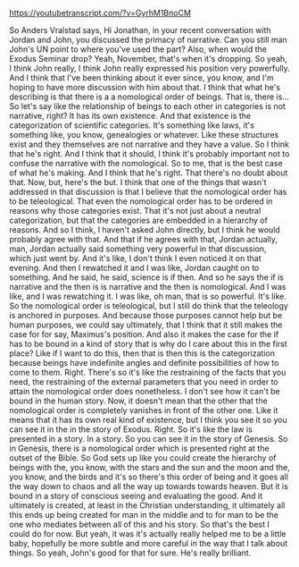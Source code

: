 https://youtubetranscript.com/?v=GyrhM1BnoCM

 So Anders Vralstad says, Hi Jonathan, in your recent conversation with Jordan and John, you discussed the primacy of narrative. Can you still man John's UN point to where you've used the part? Also, when would the Exodus Seminar drop? Yeah, November, that's when it's dropping. So yeah, I think John really, I think John really expressed his position very powerfully. And I think that I've been thinking about it ever since, you know, and I'm hoping to have more discussion with him about that. I think that what he's describing is that there is a a nomological order of beings. That is, there is... So let's say like the relationship of beings to each other in categories is not narrative, right? It has its own existence. And that existence is the categorization of scientific categories. It's something like laws, it's something like, you know, genealogies or whatever. Like these structures exist and they themselves are not narrative and they have a value. So I think that he's right. And I think that it should, I think it's probably important not to confuse the narrative with the nomological. So to me, that is the best case of what he's making. And I think that he's right. That there's no doubt about that. Now, but, here's the but. I think that one of the things that wasn't addressed in that discussion is that I believe that the nomological order has to be teleological. That even the nomological order has to be ordered in reasons why those categories exist. That it's not just about a neutral categorization, but that the categories are embedded in a hierarchy of reasons. And so I think, I haven't asked John directly, but I think he would probably agree with that. And that if he agrees with that, Jordan actually, man, Jordan actually said something very powerful in that discussion, which just went by. And it's like, I don't think I even noticed it on that evening. And then I rewatched it and I was like, Jordan caught on to something. And he said, he said, science is if then. And so he says the if is narrative and the then is is narrative and the then is nomological. And I was like, and I was rewatching it. I was like, oh man, that is so powerful. It's like. So the nomological order is teleological, but I still do think that the teleology is anchored in purposes. And because those purposes cannot help but be human purposes, we could say ultimately, that I think that it still makes the case for for say, Maximus's position. And also it makes the case for the if has to be bound in a kind of story that is why do I care about this in the first place? Like if I want to do this, then that is then this is the categorization because beings have indefinite angles and definite possibilities of how to come to them. Right. There's so it's like the restraining of the facts that you need, the restraining of the external parameters that you need in order to attain the nomological order does nonetheless. I don't see how it can't be bound in the human story. Now, it doesn't mean that the other that the nomological order is completely vanishes in front of the other one. Like it means that it has its own real kind of existence, but I think you see it so you can see it in the in the story of Exodus. Right. So it's like the law is presented in a story. In a story. So you can see it in the story of Genesis. So in Genesis, there is a nomological order which is presented right at the outset of the Bible. So God sets up like you could create the hierarchy of beings with the, you know, with the stars and the sun and the moon and the, you know, and the birds and it's so there's this order of being and it goes all the way down to chaos and all the way up towards towards heaven. But it is bound in a story of conscious seeing and evaluating the good. And it ultimately is created, at least in the Christian understanding, it ultimately all this ends up being created for man in the middle and to for man to be the one who mediates between all of this and his story. So that's the best I could do for now. But yeah, it was it's actually really helped me to be a little baby, hopefully be more subtle and more careful in the way that I talk about things. So yeah, John's good for that for sure. He's really brilliant.